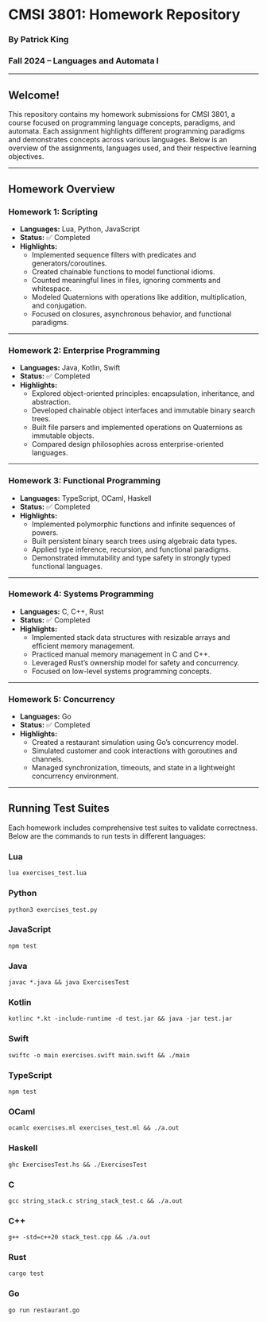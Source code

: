 # **CMSI 3801: Homework Repository**  
### **By Patrick King**  
### **Fall 2024 – Languages and Automata I**  

---

## **Welcome!**

This repository contains my homework submissions for CMSI 3801, a course focused on programming language concepts, paradigms, and automata. Each assignment highlights different programming paradigms and demonstrates concepts across various languages. Below is an overview of the assignments, languages used, and their respective learning objectives.

---

## **Homework Overview**

### **Homework 1: Scripting**  
- **Languages:** Lua, Python, JavaScript  
- **Status:** ✅ Completed  
- **Highlights:**  
  - Implemented sequence filters with predicates and generators/coroutines.  
  - Created chainable functions to model functional idioms.  
  - Counted meaningful lines in files, ignoring comments and whitespace.  
  - Modeled Quaternions with operations like addition, multiplication, and conjugation.  
  - Focused on closures, asynchronous behavior, and functional paradigms.

---

### **Homework 2: Enterprise Programming**  
- **Languages:** Java, Kotlin, Swift  
- **Status:** ✅ Completed  
- **Highlights:**  
  - Explored object-oriented principles: encapsulation, inheritance, and abstraction.  
  - Developed chainable object interfaces and immutable binary search trees.  
  - Built file parsers and implemented operations on Quaternions as immutable objects.  
  - Compared design philosophies across enterprise-oriented languages.

---

### **Homework 3: Functional Programming**  
- **Languages:** TypeScript, OCaml, Haskell  
- **Status:** ✅ Completed  
- **Highlights:**  
  - Implemented polymorphic functions and infinite sequences of powers.  
  - Built persistent binary search trees using algebraic data types.  
  - Applied type inference, recursion, and functional paradigms.  
  - Demonstrated immutability and type safety in strongly typed functional languages.

---

### **Homework 4: Systems Programming**  
- **Languages:** C, C++, Rust  
- **Status:** ✅ Completed  
- **Highlights:**  
  - Implemented stack data structures with resizable arrays and efficient memory management.  
  - Practiced manual memory management in C and C++.  
  - Leveraged Rust’s ownership model for safety and concurrency.  
  - Focused on low-level systems programming concepts.

---

### **Homework 5: Concurrency**  
- **Languages:** Go  
- **Status:** ✅ Completed  
- **Highlights:**  
  - Created a restaurant simulation using Go’s concurrency model.  
  - Simulated customer and cook interactions with goroutines and channels.  
  - Managed synchronization, timeouts, and state in a lightweight concurrency environment.  

---

## **Running Test Suites**

Each homework includes comprehensive test suites to validate correctness. Below are the commands to run tests in different languages:

### Lua

```
lua exercises_test.lua
```

### Python

```
python3 exercises_test.py
```

### JavaScript

```
npm test
```

### Java

```
javac *.java && java ExercisesTest
```

### Kotlin

```
kotlinc *.kt -include-runtime -d test.jar && java -jar test.jar
```

### Swift

```
swiftc -o main exercises.swift main.swift && ./main
```

### TypeScript

```
npm test
```

### OCaml

```
ocamlc exercises.ml exercises_test.ml && ./a.out
```

### Haskell

```
ghc ExercisesTest.hs && ./ExercisesTest
```

### C

```
gcc string_stack.c string_stack_test.c && ./a.out
```

### C++

```
g++ -std=c++20 stack_test.cpp && ./a.out
```

### Rust

```
cargo test
```

### Go

```
go run restaurant.go
```
